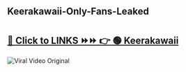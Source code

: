 
 ## Keerakawaii-Only-Fans-Leaked

# <h2><a href="https://clipsfans.com/Keerakawaii&ref=git">🔗 Click to LINKS ⏩⏩ 👉 🟢 Keerakawaii </a></h2>

<a href="https://clipsfans.com/Keerakawaii&ref=git" rel="nofollow" data-target="animated-image.originalLink"><img src="https://i.ibb.co.com/xMMVF88/686577567.gif" alt="Viral Video Original" style="max-width: 100%; display: inline-block;" data-target="animated-image.originalImage"></a>

